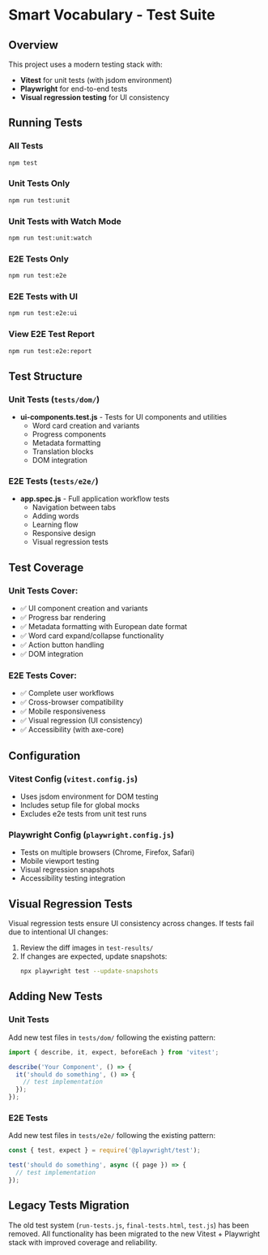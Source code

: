 # Smart Vocabulary - Test Suite

## Overview

This project uses a modern testing stack with:
- **Vitest** for unit tests (with jsdom environment)
- **Playwright** for end-to-end tests
- **Visual regression testing** for UI consistency

## Running Tests

### All Tests
```bash
npm test
```

### Unit Tests Only
```bash
npm run test:unit
```

### Unit Tests with Watch Mode
```bash
npm run test:unit:watch
```

### E2E Tests Only
```bash
npm run test:e2e
```

### E2E Tests with UI
```bash
npm run test:e2e:ui
```

### View E2E Test Report
```bash
npm run test:e2e:report
```

## Test Structure

### Unit Tests (`tests/dom/`)
- **ui-components.test.js** - Tests for UI components and utilities
  - Word card creation and variants
  - Progress components
  - Metadata formatting
  - Translation blocks
  - DOM integration

### E2E Tests (`tests/e2e/`)
- **app.spec.js** - Full application workflow tests
  - Navigation between tabs
  - Adding words
  - Learning flow
  - Responsive design
  - Visual regression tests

## Test Coverage

### Unit Tests Cover:
- ✅ UI component creation and variants
- ✅ Progress bar rendering
- ✅ Metadata formatting with European date format
- ✅ Word card expand/collapse functionality
- ✅ Action button handling
- ✅ DOM integration

### E2E Tests Cover:
- ✅ Complete user workflows
- ✅ Cross-browser compatibility
- ✅ Mobile responsiveness
- ✅ Visual regression (UI consistency)
- ✅ Accessibility (with axe-core)

## Configuration

### Vitest Config (`vitest.config.js`)
- Uses jsdom environment for DOM testing
- Includes setup file for global mocks
- Excludes e2e tests from unit test runs

### Playwright Config (`playwright.config.js`)
- Tests on multiple browsers (Chrome, Firefox, Safari)
- Mobile viewport testing
- Visual regression snapshots
- Accessibility testing integration

## Visual Regression Tests

Visual regression tests ensure UI consistency across changes. If tests fail due to intentional UI changes:

1. Review the diff images in `test-results/`
2. If changes are expected, update snapshots:
   ```bash
   npx playwright test --update-snapshots
   ```

## Adding New Tests

### Unit Tests
Add new test files in `tests/dom/` following the existing pattern:
```javascript
import { describe, it, expect, beforeEach } from 'vitest';

describe('Your Component', () => {
  it('should do something', () => {
    // test implementation
  });
});
```

### E2E Tests
Add new test files in `tests/e2e/` following the existing pattern:
```javascript
const { test, expect } = require('@playwright/test');

test('should do something', async ({ page }) => {
  // test implementation
});
```

## Legacy Tests Migration

The old test system (`run-tests.js`, `final-tests.html`, `test.js`) has been removed. All functionality has been migrated to the new Vitest + Playwright stack with improved coverage and reliability.
